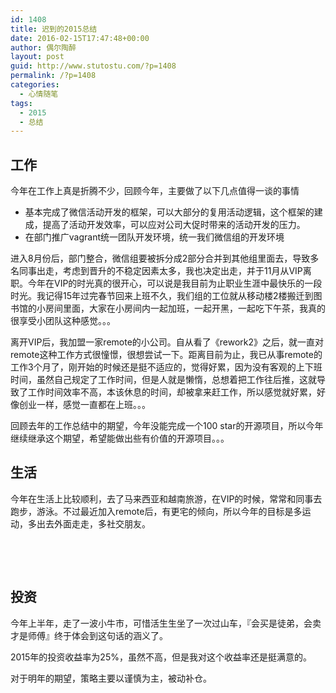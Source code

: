 ```yaml
---
id: 1408
title: 迟到的2015总结
date: 2016-02-15T17:47:48+00:00
author: 偶尔陶醉
layout: post
guid: http://www.stutostu.com/?p=1408
permalink: /?p=1408
categories:
  - 心情随笔
tags:
  - 2015
  - 总结
---
```


## 工作

今年在工作上真是折腾不少，回顾今年，主要做了以下几点值得一谈的事情

* 基本完成了微信活动开发的框架，可以大部分的复用活动逻辑，这个框架的建成，提高了活动开发效率，可以应对公司大促时带来的活动开发的压力。
* 在部门推广vagrant统一团队开发环境，统一我们微信组的开发环境

进入8月份后，部门整合，微信组要被拆分成2部分合并到其他组里面去，导致多名同事出走，考虑到晋升的不稳定因素太多，我也决定出走，并于11月从VIP离职。今年在VIP的时光真的很开心，可以说是我目前为止职业生涯中最快乐的一段时光。我记得15年过完春节回来上班不久，我们组的工位就从移动楼2楼搬迁到图书馆的小房间里面，大家在小房间内一起加班，一起开黑，一起吃下午茶，我真的很享受小团队这种感觉。。。

离开VIP后，我加盟一家remote的小公司。自从看了《rework2》之后，就一直对remote这种工作方式很憧憬，很想尝试一下。距离目前为止，我已从事remote的工作3个月了，刚开始的时候还是挺不适应的，觉得好累，因为没有客观的上下班时间，虽然自己规定了工作时间，但是人就是懒惰，总想着把工作往后推，这就导致了工作时间效率不高，本该休息的时间，却被拿来赶工作，所以感觉就好累，好像创业一样，感觉一直都在上班。。。

回顾去年的工作总结中的期望，今年没能完成一个100 star的开源项目，所以今年继续继承这个期望，希望能做出些有价值的开源项目。。。

## 生活

今年在生活上比较顺利，去了马来西亚和越南旅游，在VIP的时候，常常和同事去跑步，游泳。不过最近加入remote后，有更宅的倾向，所以今年的目标是多运动，多出去外面走走，多社交朋友。

&nbsp;

&nbsp;

## 投资

今年上半年，走了一波小牛市，可惜活生生坐了一次过山车，『会买是徒弟，会卖才是师傅』终于体会到这句话的涵义了。

2015年的投资收益率为25%，虽然不高，但是我对这个收益率还是挺满意的。

对于明年的期望，策略主要以谨慎为主，被动补仓。